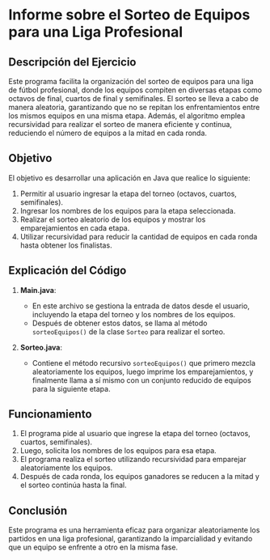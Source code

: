 # Informe sobre el Sorteo de Equipos para una Liga Profesional

## Descripción del Ejercicio

Este programa facilita la organización del sorteo de equipos para una liga de fútbol profesional, donde los equipos compiten en diversas etapas como octavos de final, cuartos de final y semifinales. El sorteo se lleva a cabo de manera aleatoria, garantizando que no se repitan los enfrentamientos entre los mismos equipos en una misma etapa. Además, el algoritmo emplea recursividad para realizar el sorteo de manera eficiente y continua, reduciendo el número de equipos a la mitad en cada ronda.

## Objetivo

El objetivo es desarrollar una aplicación en Java que realice lo siguiente:

1. Permitir al usuario ingresar la etapa del torneo (octavos, cuartos, semifinales).
2. Ingresar los nombres de los equipos para la etapa seleccionada.
3. Realizar el sorteo aleatorio de los equipos y mostrar los emparejamientos en cada etapa.
4. Utilizar recursividad para reducir la cantidad de equipos en cada ronda hasta obtener los finalistas.

## Explicación del Código

1. **Main.java**:
   - En este archivo se gestiona la entrada de datos desde el usuario, incluyendo la etapa del torneo y los nombres de los equipos.
   - Después de obtener estos datos, se llama al método `sorteoEquipos()` de la clase `Sorteo` para realizar el sorteo.

2. **Sorteo.java**:
   - Contiene el método recursivo `sorteoEquipos()` que primero mezcla aleatoriamente los equipos, luego imprime los emparejamientos, y finalmente llama a sí mismo con un conjunto reducido de equipos para la siguiente etapa.

## Funcionamiento

1. El programa pide al usuario que ingrese la etapa del torneo (octavos, cuartos, semifinales).
2. Luego, solicita los nombres de los equipos para esa etapa.
3. El programa realiza el sorteo utilizando recursividad para emparejar aleatoriamente los equipos.
4. Después de cada ronda, los equipos ganadores se reducen a la mitad y el sorteo continúa hasta la final.

## Conclusión

Este programa es una herramienta eficaz para organizar aleatoriamente los partidos en una liga profesional, garantizando la imparcialidad y evitando que un equipo se enfrente a otro en la misma fase.